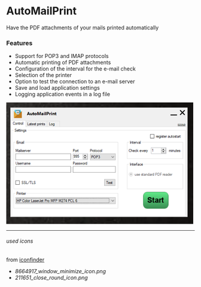 # AutoMailPrint
Have the PDF attachments of your mails printed automatically

### Features

- Support for POP3 and IMAP protocols
- Automatic printing of PDF attachments
- Configuration of the interval for the e-mail check
- Selection of the printer
- Option to test the connection to an e-mail server
- Save and load application settings
- Logging application events in a log file

<img src="https://github.com/TueftelTyp/AutoMailPrint/blob/main/overview.png" width="500">





----
###### used icons
from [iconfinder](https://www.iconfinder.com/ "iconfinder")
- *8664917_window_minimize_icon.png*
- *211651_close_round_icon.png*
